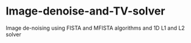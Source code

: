 # Image-denoise-and-TV-solver
Image de-noising using FISTA and MFISTA algorithms and 1D L1 and L2 solver
